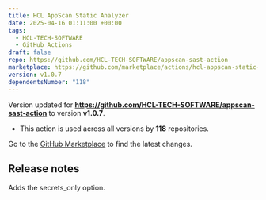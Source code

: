 ```yaml
---
title: HCL AppScan Static Analyzer
date: 2025-04-16 01:11:00 +00:00
tags:
  - HCL-TECH-SOFTWARE
  - GitHub Actions
draft: false
repo: https://github.com/HCL-TECH-SOFTWARE/appscan-sast-action
marketplace: https://github.com/marketplace/actions/hcl-appscan-static-analyzer
version: v1.0.7
dependentsNumber: "118"
---
```



Version updated for **https://github.com/HCL-TECH-SOFTWARE/appscan-sast-action** to version **v1.0.7**.
- This action is used across all versions by **118** repositories.

Go to the [GitHub Marketplace](https://github.com/marketplace/actions/hcl-appscan-static-analyzer) to find the latest changes.

## Release notes

Adds the secrets_only option.

